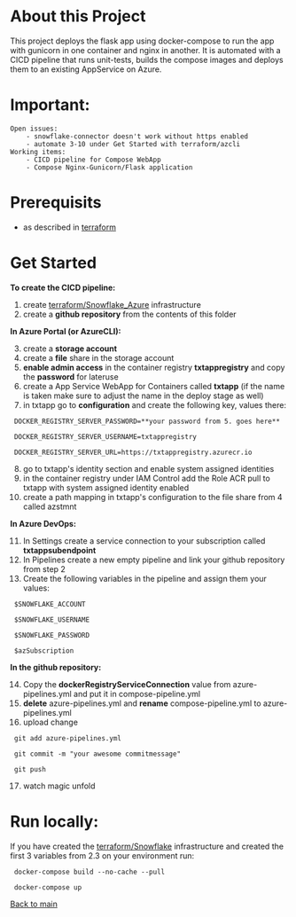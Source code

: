 # About this Project
This project deploys the flask app using docker-compose to run the app with gunicorn in one container and nginx in another. It is automated with a CICD pipeline that runs unit-tests, builds the compose images and deploys them to an existing AppService on Azure.

# Important:
    Open issues:
        - snowflake-connector doesn't work without https enabled
        - automate 3-10 under Get Started with terraform/azcli
    Working items:
        - CICD pipeline for Compose WebApp
        - Compose Nginx-Gunicorn/Flask application

# Prerequisits
- as described in [terraform][1]

# Get Started
**To create the CICD pipeline:**
1.  create [terraform/Snowflake_Azure][2] infrastructure
2.  create a **github repository** from the contents of this folder

**In Azure Portal (or AzureCLI):**

3.  create a **storage account** 
4.  create a **file** share in the storage account
5.  **enable admin access** in the container registry **txtappregistry** and copy the **password** for lateruse
6.  create a App Service WebApp for Containers called **txtapp** (if the name is taken make sure to adjust the name in the deploy stage as well)
7.  in txtapp go to **configuration** and create the following key, values there:
   ```
    DOCKER_REGISTRY_SERVER_PASSWORD=**your password from 5. goes here**

    DOCKER_REGISTRY_SERVER_USERNAME=txtappregistry

    DOCKER_REGISTRY_SERVER_URL=https://txtappregistry.azurecr.io
   ```

8.  go to txtapp's identity section and enable system assigned identities
9.  in the container registry under IAM Control add the Role ACR pull to txtapp with system assigned identity enabled
10. create a path mapping in txtapp's configuration to the file share from 4 called azstmnt
 
**In Azure DevOps:**

11. In Settings create a service connection to your subscription called **txtappsubendpoint**
12. In Pipelines create a new empty pipeline and link your github repository from step 2
13. Create the following variables in the pipeline and assign them your values:
   ```
    $SNOWFLAKE_ACCOUNT

    $SNOWFLAKE_USERNAME

    $SNOWFLAKE_PASSWORD

    $azSubscription
   ```
   
**In the github repository:** 

14. Copy the **dockerRegistryServiceConnection** value from azure-pipelines.yml and put it in compose-pipeline.yml
15. **delete** azure-pipelines.yml and **rename** compose-pipeline.yml to azure-pipelines.yml
16. upload change
   ```
    git add azure-pipelines.yml

    git commit -m "your awesome commitmessage"

    git push
   ```
17. watch magic unfold


# Run locally:
If you have created the [terraform/Snowflake][3] infrastructure and created the first 3 variables from 2.3 on your environment run:
   ```
    docker-compose build --no-cache --pull

    docker-compose up
   ```
[Back to main][4]

[1]: https://github.com/Philipeace/cloudsolutions/tree/main/terraform
[2]: https://github.com/Philipeace/cloudsolutions/tree/main/terraform/Snowflake_Azure
[3]: https://github.com/Philipeace/cloudsolutions/tree/main/terraform/Snowflake
[4]: https://github.com/Philipeace/cloudsolutions/tree/main/